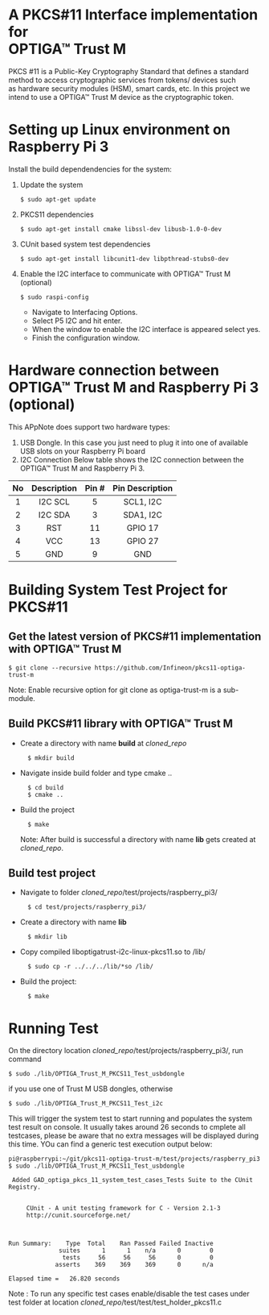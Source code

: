 # A PKCS#11 Interface implementation for </br>OPTIGA™ Trust M

PKCS #11 is a Public-Key Cryptography Standard that defines a standard method to
access cryptographic services from tokens/ devices such as hardware security
modules (HSM), smart cards, etc. In this project we intend to use a OPTIGA™ Trust M device
as the cryptographic token.

# Setting up Linux environment on Raspberry Pi 3

Install the build dependendencies for the system:

1. Update the system

    ```console
    $ sudo apt-get update
    ```
2. PKCS11 dependencies
    ```console
    $ sudo apt-get install cmake libssl-dev libusb-1.0-0-dev
    ```	
3. CUnit based system test dependencies
    ```console
    $ sudo apt-get install libcunit1-dev libpthread-stubs0-dev
    ```
4. Enable the I2C interface to communicate with OPTIGA™ Trust M (optional)
    ```console
    $ sudo raspi-config
    ```
    * Navigate to Interfacing Options.
    * Select P5 I2C and hit enter.
    * When the window to enable the I2C interface is appeared select yes.
    * Finish the configuration window.


# Hardware connection between OPTIGA™ Trust M and Raspberry Pi 3 (optional)

This APpNote does support two hardware types:

1. USB Dongle. In this case you just need to plug it into one of available USB slots on your Raspberry Pi board
2. I2C Connection
Below table shows the I2C connection between the OPTIGA™ Trust M and Raspberry Pi 3.

| No       			| Description		| Pin #    | Pin Description |
| :-------------: | :----------: | :-----------: | :-----------: |
| 1| I2C SCL  | 5 |SCL1, I2C    |
| 2| I2C SDA   | 3 | SDA1, I2C    |
| 3| RST   | 11 | GPIO 17 |
| 4| VCC   | 13 | GPIO 27  |
| 5| GND   | 9 | GND    |

# Building System Test Project for PKCS#11

## Get the latest version of PKCS#11 implementation with OPTIGA™ Trust M

	$ git clone --recursive https://github.com/Infineon/pkcs11-optiga-trust-m

Note: Enable recursive option for git clone as optiga-trust-m is a sub-module.

## Build PKCS#11 library with OPTIGA™ Trust M
* Create a directory with name **build** at *cloned_repo*

		$ mkdir build
* Navigate inside build folder and type cmake ..

		$ cd build
		$ cmake ..

* Build the project

		$ make
	
	Note: After build is successful a directory with name **lib** gets created at *cloned_repo*.	


## Build test project
* Navigate to folder *cloned_repo*/test/projects/raspberry_pi3/

		$ cd test/projects/raspberry_pi3/

* Create a directory with name **lib**

		$ mkdir lib

* Copy compiled liboptigatrust-i2c-linux-pkcs11.so to /lib/

		$ sudo cp -r ../../../lib/*so /lib/

* Build the project:	

		$ make

# Running Test 

On the directory location *cloned_repo*/test/projects/raspberry_pi3/, run command

	$ sudo ./lib/OPTIGA_Trust_M_PKCS11_Test_usbdongle

if you use one of Trust M USB dongles, otherwise

	$ sudo ./lib/OPTIGA_Trust_M_PKCS11_Test_i2c


This will trigger the system test to start running and populates the system test result on console. It usually takes around 26 seconds to cmplete all testcases, please be aware that no extra messages will be displayed during this time. YOu can find a generic test execution output below:

```console
pi@raspberrypi:~/git/pkcs11-optiga-trust-m/test/projects/raspberry_pi3 $ sudo ./lib/OPTIGA_Trust_M_PKCS11_Test_usbdongle

 Added GAD_optiga_pkcs_11_system_test_cases_Tests Suite to the CUnit Registry.


     CUnit - A unit testing framework for C - Version 2.1-3
     http://cunit.sourceforge.net/



Run Summary:    Type  Total    Ran Passed Failed Inactive
              suites      1      1    n/a      0        0
               tests     56     56     56      0        0
             asserts    369    369    369      0      n/a

Elapsed time =   26.820 seconds
```

Note : To run any specific test cases enable/disable the test cases under test folder at location *cloned_repo*/test/test/test_holder_pkcs11.c





